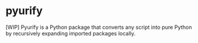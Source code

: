# pyurify
[WIP] Pyurify is a Python package that converts any script into pure Python by recursively expanding imported packages locally.
